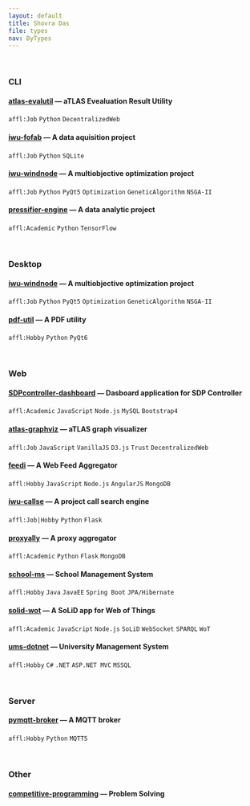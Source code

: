 ```yaml
---
layout: default
title: Shovra Das
file: types
nav: ByTypes
---
```


<br>


### CLI

#### [atlas-evalutil](https://github.com/shovradas/atlas-evalutil) &#8212; aTLAS Evealuation Result Utility

`affl:Job` `Python`  `DecentralizedWeb`

#### [iwu-fofab](https://github.com/shovradas/iwu-fofab) &#8212; A data aquisition project

`affl:Job` `Python` `SQLite` 

#### [iwu-windnode](https://github.com/shovradas/windnode-demonstrator) &#8212; A multiobjective optimization project

`affl:Job` `Python` `PyQt5` `Optimization` `GeneticAlgorithm` `NSGA-II`

#### [pressifier-engine](https://github.com/binuv-tuc/pressifier-engine) &#8212; A data analytic project

`affl:Academic` `Python` `TensorFlow` 


<br>


### Desktop

#### [iwu-windnode](https://github.com/shovradas/windnode-demonstrator) &#8212; A multiobjective optimization project

`affl:Job` `Python` `PyQt5` `Optimization` `GeneticAlgorithm` `NSGA-II`

#### [pdf-util](https://github.com/shovradas/pdf-util) &#8212; A PDF utility

`affl:Hobby` `Python` `PyQt6` 


<br>


### Web

#### [SDPcontroller-dashboard](https://github.com/shovradas/SDPcontroller-dashboard) &#8212; Dasboard application for SDP Controller

`affl:Academic` `JavaScript` `Node.js` `MySQL` `Bootstrap4` 

#### [atlas-graphviz](https://github.com/shovradas/atlas-graphviz) &#8212; aTLAS graph visualizer

`affl:Job` `JavaScript` `VanillaJS` `D3.js` `Trust` `DecentralizedWeb` 

#### [feedi](https://github.com/shovradas/feedi) &#8212; A Web Feed Aggregator

`affl:Hobby` `JavaScript` `Node.js` `AngularJS` `MongoDB` 

#### [iwu-callse](https://github.com/shovradas/iwu-callse) &#8212; A project call search engine

`affl:Job|Hobby` `Python` `Flask` 

#### [proxyally](https://github.com/shovradas/proxyally) &#8212; A proxy aggregator

`affl:Academic` `Python` `Flask` `MongoDB` 

#### [school-ms](https://github.com/shovradas/school-ms) &#8212; School Management System

`affl:Hobby` `Java` `JavaEE` `Spring Boot` `JPA/Hibernate` 

#### [solid-wot](https://github.com/shovradas/solid-wot) &#8212; A SoLiD app for Web of Things

`affl:Academic` `JavaScript` `Node.js` `SoLiD` `WebSocket` `SPARQL` `WoT`

#### [ums-dotnet](https://github.com/shovradas/ums-dotnet) &#8212; University Management System

`affl:Hobby` `C#` `.NET` `ASP.NET MVC` `MSSQL` 


<br>


### Server

#### [pymqtt-broker](https://github.com/shovradas/pymqtt-broker) &#8212; A MQTT broker

`affl:Hobby` `Python`  `MQTT5`


<br>


### Other

#### [competitive-programming](https://github.com/shovradas/competitive-programming) &#8212; Problem Solving

 